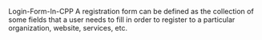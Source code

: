 Login-Form-In-CPP
A registration form can be defined as the collection of some fields that a user needs to fill in order to register to a particular organization, website, services, etc.

